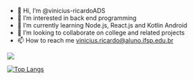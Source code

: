 - 👋 Hi, I’m @vinicius-ricardoADS
- 👀 I’m interested in back end programming
- 🌱 I’m currently learning Node.js, React.js and Kotlin Android
- 💞️ I’m looking to collaborate on college and related projects
- 📫 How to reach me vinicius.ricardo@aluno.ifsp.edu.br

[![](https://github-readme-stats.vercel.app/api?username=vinicius-ricardoADS&show_icons=true&theme=tokyonight)](https://github.com/anuraghazra/github-readme-stats)

[![Top Langs](https://github-readme-stats.vercel.app/api/top-langs/?username=vinicius-ricardoADS&layout=compact)](https://github.com/anuraghazra/github-readme-stats)

<!---
vinicius-ricardoADS/vinicius-ricardoADS is a ✨ special ✨ repository because its `README.md` (this file) appears on your GitHub profile.
You can click the Preview link to take a look at your changes.
--->
